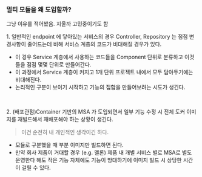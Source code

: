 ### 멀티 모듈을 왜 도입할까?

그냥 이유를 적어봤음. 지울까 고민중이기도 함<br>



1\. 일반적인 endpoint 에 닿아있는 서비스의 경우 Controller, Repository 는 점점 변경사항이 줄어드는데 비해 서비스 계층의 코드가 비대해질 경우가 있다.

- 이 경우 Service 계층에서 사용하는 코드들을 Component 단위로 분류하고 이것들을 점점 몇몇 단위로 만들어간다.
- 이 과정에서 Service 계층이 커지고 1개 단위 프로젝트 내에서 모두 담아두기에는 비대해진다.
- 논리적인 구분이 보이기 시작하고 기능의 집합을 만들어보려는 시도가 생긴다.

<br>



2\. (배포관점)Container 기반의 MSA 가 도입되면서 일부 기능 수정 시 전체 도커 이미지를 재빌드해서 재배포해야 하는 상황이 생긴다.

> 이건 순전히 내 개인적인 생각이긴 하다.

- 모듈로 구분했을 때 부분 이미지만 빌드하면 된다.
- 만약 회사 제품이 거대할 경우 (e.g. 멜론) 제품 내 개별 서비스 별로 MSA로 별도 운영한다 해도 작은 기능 자체에도 기능이 방대하기에 이미지 빌드 시 상당한 시간이 걸릴 수 있다.